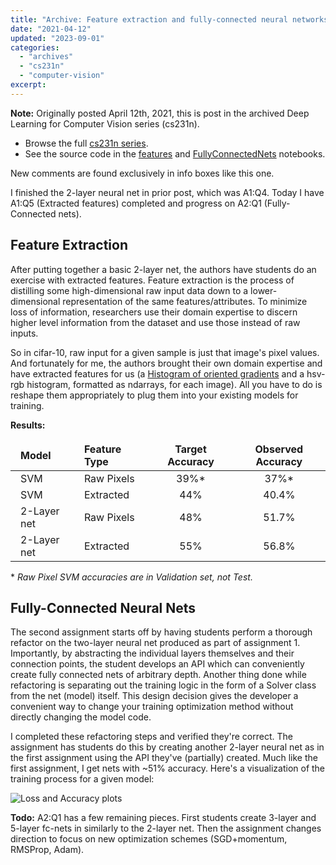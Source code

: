```yaml
---
title: "Archive: Feature extraction and fully-connected neural networks"
date: "2021-04-12"
updated: "2023-09-01"
categories:
  - "archives"
  - "cs231n"
  - "computer-vision"
excerpt: 
---
```


<script>
    import Info from '$lib/components/Info.svelte'
    import Katex from '$lib/components/Katex.svelte'
</script>

<!-- Table styling -->
<style>
  td, th {
    border: 1px solid var(--darker);
    padding-left: 1rem;
    padding-right: 1rem;
  }
</style>

<Info>

**Note:** Originally posted April 12th, 2021, this is post <Katex math="4/20"/> in the archived Deep Learning for Computer Vision series (cs231n).
* Browse the full [cs231n series](http://pc2:5173/blog/category/cs231n).
* See the source code in the [features](https://github.com/pgiardiniere/cs231n/blob/main/assignment1/features.ipynb) and [FullyConnectedNets](https://github.com/pgiardiniere/cs231n/blob/main/assignment2/FullyConnectedNets.ipynb) notebooks.

New comments are found exclusively in info boxes like this one.

</Info>

I finished the 2-layer neural net in prior post, which was A1:Q4. Today I have A1:Q5 (Extracted features) completed and progress on A2:Q1 (Fully-Connected nets).

## Feature Extraction

After putting together a basic 2-layer net, the authors have students do an exercise with extracted features. Feature extraction is the process of distilling some high-dimensional raw input data down to a lower-dimensional representation of the same features/attributes. To minimize loss of information, researchers use their domain expertise to discern higher level information from the dataset and use those instead of raw inputs.

So in cifar-10, raw input for a given sample is just that image's pixel values. And fortunately for me, the authors brought their own domain expertise and have extracted features for us (a [Histogram of oriented gradients](https://en.wikipedia.org/wiki/Histogram_of_oriented_gradients) and a hsv-rgb histogram, formatted as ndarrays, for each image). All you have to do is reshape them appropriately to plug them into your existing models for training.

**Results:**

| Model        | Feature Type            | Target Accuracy | Observed Accuracy |
| :----------- | :---------------------- | :-------------: | :---------------: |
| SVM          | Raw Pixels              | 39%*            | 37%*              |
| SVM          | Extracted               | 44%             | 40.4%             |
| 2-Layer net  | Raw Pixels              | 48%             | 51.7%             |
| 2-Layer net  | Extracted               | 55%             | 56.8%             |

\* *Raw Pixel SVM accuracies are in Validation set, not Test.*


## Fully-Connected Neural Nets

The second assignment starts off by having students perform a thorough refactor on the two-layer neural net produced as part of assignment 1. Importantly, by abstracting the individual layers themselves and their connection points, the student develops an API which can conveniently create fully connected nets of arbitrary depth. Another thing done while refactoring is separating out the training logic in the form of a Solver class from the net (model) itself. This design decision gives the developer a convenient way to change your training optimization method without directly changing the model code.

I completed these refactoring steps and verified they're correct. The assignment has students do this by creating another 2-layer neural net as in the first assignment using the API they've (partially) created. Much like the first assignment, I get nets with ~51% accuracy. Here's a visualization of the training process for a given model:

![Loss and Accuracy plots](/images/feature-extraction-and-fc-screenshot439.png)

**Todo:** A2:Q1 has a few remaining pieces. First students create 3-layer and 5-layer fc-nets in similarly to the 2-layer net. Then the assignment changes direction to focus on new optimization schemes (SGD+momentum, RMSProp, Adam).
